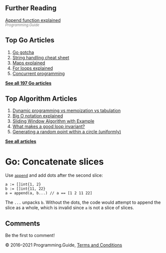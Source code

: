 



## Further Reading

[Append function explained](append-explained.html)  
<span style="color: grey; font-style: italic; font-size: smaller">Programming.Guide</span>

## Top Go Articles

1.  [Go gotcha](go-gotcha.html)
2.  [String handling cheat sheet](string-functions-reference-cheat-sheet.html)
3.  [Maps explained](maps-explained.html)
4.  [For loops explained](for-loop.html)
5.  [Concurrent programming](go-concurrency-tutorial.html)

[**See all 197 Go articles**](index.html)



## Top Algorithm Articles

1.  [Dynamic programming vs memoization vs tabulation](../dynamic-programming-vs-memoization-vs-tabulation.html)
2.  [Big O notation explained](../big-o-notation-explained.html)
3.  [Sliding Window Algorithm with Example](../sliding-window-example.html)
4.  [What makes a good loop invariant?](../what-makes-a-good-loop-invariant.html)
5.  [Generating a random point within a circle (uniformly)](../random-point-within-circle.html)

[**See all articles**](../index.html)

# Go: Concatenate slices

Use [`append`](append-explained.html) and add dots after the second slice:

    a := []int{1, 2}
    b := []int{11, 22}
    a = append(a, b...) // a == [1 2 11 22]

The `...` unpacks `b`. Without the dots, the code would attempt to append the slice as a whole, which is invalid since `a` is not a slice of slices.

## Comments

Be the first to comment!

© 2016–2021 Programming.Guide, [Terms and Conditions](../terms-and-conditions.html)
